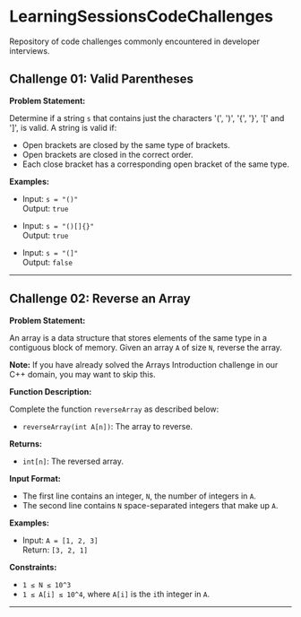 # LearningSessionsCodeChallenges
Repository of code challenges commonly encountered in developer interviews.

## Challenge 01: Valid Parentheses

**Problem Statement:**

Determine if a string `s` that contains just the characters '(', ')', '{', '}', '[' and ']', is valid. A string is valid if:

- Open brackets are closed by the same type of brackets.
- Open brackets are closed in the correct order.
- Each close bracket has a corresponding open bracket of the same type.

**Examples:**

- Input: `s = "()"`  
  Output: `true`

- Input: `s = "()[]{}"`  
  Output: `true`

- Input: `s = "(]"`  
  Output: `false`

---

## Challenge 02: Reverse an Array

**Problem Statement:**

An array is a data structure that stores elements of the same type in a contiguous block of memory. Given an array `A` of size `N`, reverse the array.

**Note:** If you have already solved the Arrays Introduction challenge in our C++ domain, you may want to skip this.

**Function Description:**

Complete the function `reverseArray` as described below:

- `reverseArray(int A[n])`: The array to reverse.

**Returns:**

- `int[n]`: The reversed array.

**Input Format:**

- The first line contains an integer, `N`, the number of integers in `A`.
- The second line contains `N` space-separated integers that make up `A`.

**Examples:**

- Input: `A = [1, 2, 3]`  
  Return: `[3, 2, 1]`

**Constraints:**

- `1 ≤ N ≤ 10^3`
- `1 ≤ A[i] ≤ 10^4`, where `A[i]` is the `i`th integer in `A`.

---

